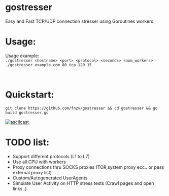 # gostresser
Easy and Fast TCP/UDP connection stresser using Goroutines workers
<br>

# Usage:
Usage example:<br>
 ```./gostresser <hostname> <port> <protocol> <seconds> <num_workers>``` <br>
 ```./gostresser example.com 80 tcp 120 15```
  
  <br>
  
# Quickstart:
 ```git clone https://github.com/fnzv/gostresser && cd gostresser && go build gostresser.go```

[![asciicast](https://asciinema.org/a/YpeuFtYDI6e4FUSsMuoDe5Yak.png)](https://asciinema.org/a/YpeuFtYDI6e4FUSsMuoDe5Yak)
  
 
 # TODO list:
 - Support different protocols (L1 to L7)
 - Use all CPU with workers
 - Proxy connections thru SOCKS proxies (TOR,system proxy ecc.. or pass external proxy list)
 - Custom/Autogenerated UserAgents
 - Simulate User Activity on HTTP stress tests (Crawl pages and open links..)
 
